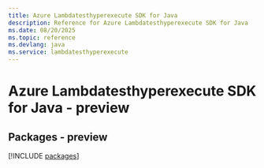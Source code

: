 ```yaml
---
title: Azure Lambdatesthyperexecute SDK for Java
description: Reference for Azure Lambdatesthyperexecute SDK for Java
ms.date: 08/20/2025
ms.topic: reference
ms.devlang: java
ms.service: lambdatesthyperexecute
---
```

# Azure Lambdatesthyperexecute SDK for Java - preview
## Packages - preview
[!INCLUDE [packages](lambdatesthyperexecute-index.md)]